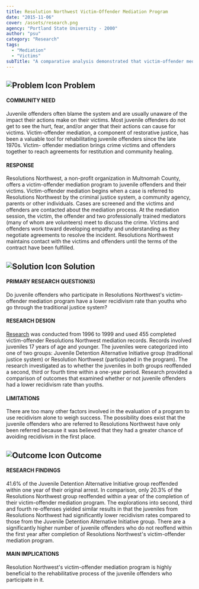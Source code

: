```yaml
---
title: Resolution Northwest Victim-Offender Mediation Program
date: "2015-11-06"
cover: /assets/research.png
agency: "Portland State University - 2000"
author: "psu"
category: "Research"
tags:
  - "Mediation"
  - "Victims"
subTitle: "A comparative analysis demonstrated that victim-offender meditation is highly beneficial in the rehabilitative process of juvenile offenders."
---
```

## ![Problem Icon](https://github.com/google/material-design-icons/raw/master/alert/1x_web/ic_error_outline_black_48dp.png "Problem") Problem

#### COMMUNITY NEED

Juvenile offenders often blame the system and are usually unaware of the impact their actions make on their victims. Most juvenile offenders do not get to see the hurt, fear, and/or anger that their actions can cause for victims. Victim-offender mediation, a component of restorative justice, has been a valuable tool for rehabilitating juvenile offenders since the late 1970s. Victim- offender mediation brings crime victims and offenders together to reach agreements for restitution and community healing.

#### RESPONSE

Resolutions Northwest, a non-profit organization in Multnomah County, offers a victim-offender mediation program to juvenile offenders and their victims. Victim-offender mediation begins when a case is referred to Resolutions Northwest by the criminal justice system, a community agency, parents or other individuals. Cases are screened and the victims and offenders are contacted about the mediation process. At the mediation session, the victim, the offender and two professionally trained mediators (many of whom are volunteers) meet to discuss the crime. Victims and offenders work toward developing empathy and understanding as they negotiate agreements to resolve the incident. Resolutions Northwest maintains contact with the victims and offenders until the terms of the contract have been fulfilled.

## ![Solution Icon](https://github.com/google/material-design-icons/raw/master/action/1x_web/ic_lightbulb_outline_black_48dp.png "Solution") Solution

#### PRIMARY RESEARCH QUESTION(S)

Do juvenile offenders who participate in Resolutions Northwest's victim-offender mediation program have a lower recidivism rate than youths who go through the traditional justice system?

#### RESEARCH DESIGN

[Research](https://pdxscholar.library.pdx.edu/open_access_etds/2291/) was conducted from 1996 to 1999 and used 455 completed victim-offender Resolutions Northwest mediation records. Records involved juveniles 17 years of age and younger. The juveniles were categorized into one of two groups: Juvenile Detention Alternative Initiative group (traditional justice system) or Resolution Northwest (participated in the program). The research investigated as to whether the juveniles in both groups reoffended a second, third or fourth time within a one-year period. Research provided a comparison of outcomes that examined whether or not juvenile offenders had a lower recidivism rate than youths.

#### LIMITATIONS

There are too many other factors involved in the evaluation of a program to use recidivism alone to weigh success. The possibility does exist that the juvenile offenders who are referred to Resolutions Northwest have only been referred because it was believed that they had a greater chance of avoiding recidivism in the first place.

## ![Outcome Icon](https://github.com/google/material-design-icons/raw/master/action/1x_web/ic_view_list_black_48dp.png "Outcome") Outcome

#### RESEARCH FINDINGS

41.6% of the Juvenile Detention Alternative Initiative group reoffended within one year of their original arrest. In comparison, only 20.3% of the Resolutions Northwest group reoffended within a year of the completion of their victim-offender mediation program. The explorations into second, third and fourth re-offenses yielded similar results in that the juveniles from Resolutions Northwest had significantly lower recidivism rates compared to those from the Juvenile Detention Alternative Initiative group. There are a significantly higher number of juvenile offenders who do not reoffend within the first year after completion of Resolutions Northwest's victim-offender mediation program.

#### MAIN IMPLICATIONS

Resolution Northwest's victim-offender mediation program is highly beneficial to the rehabilitative process of the juvenile offenders who participate in it.
